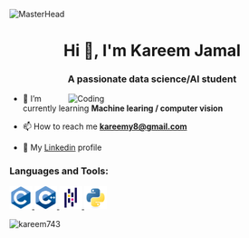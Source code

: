 ![MasterHead](https://media0.giphy.com/media/coxQHKASG60HrHtvkt/giphy.gif?cid=ecf05e47y2nakzp6uxq30pc4fkgtaiurxioytysx13qu75gx&ep=v1_gifs_search&rid=giphy.gif&ct=g)
<h1 align="center">Hi 👋, I'm Kareem Jamal</h1>
<h3 align="center">A passionate data science/AI student</h3>
<img align="right" alt="Coding" width="400" src="https://media4.giphy.com/media/3oFzlVJAzNUDwvpcc0/giphy.gif?cid=ecf05e47mpwffb0d0fbj9k4e2ogd1sln2x58v9jgrejnjo08&ep=v1_gifs_search&rid=giphy.gif&ct=g">

- 🌱 I’m currently learning **Machine learing / computer vision**

- 📫 How to reach me **kareemy8@gmail.com**

- 📄 My [Linkedin](https://www.linkedin.com/in/kareem-jamal-3b79a9258/) profile



<h3 align="left">Languages and Tools:</h3>
<p align="left"> <a href="https://www.cprogramming.com/" target="_blank" rel="noreferrer"> <img src="https://raw.githubusercontent.com/devicons/devicon/master/icons/c/c-original.svg" alt="c" width="40" height="40"/> </a> <a href="https://www.w3schools.com/cpp/" target="_blank" rel="noreferrer"> <img src="https://raw.githubusercontent.com/devicons/devicon/master/icons/cplusplus/cplusplus-original.svg" alt="cplusplus" width="40" height="40"/> </a> <a href="https://pandas.pydata.org/" target="_blank" rel="noreferrer"> <img src="https://raw.githubusercontent.com/devicons/devicon/2ae2a900d2f041da66e950e4d48052658d850630/icons/pandas/pandas-original.svg" alt="pandas" width="40" height="40"/> </a> <a href="https://www.python.org" target="_blank" rel="noreferrer"> <img src="https://raw.githubusercontent.com/devicons/devicon/master/icons/python/python-original.svg" alt="python" width="40" height="40"/> </a> </p>

<p><img align="center" src="https://github-readme-stats.vercel.app/api/top-langs?username=kareem743&show_icons=true&locale=en&layout=compact" alt="kareem743" /></p>
